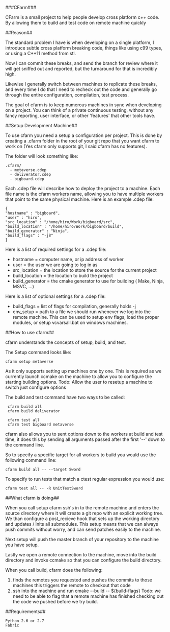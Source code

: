 ###CFarm###

CFarm is a small project to help people develop cross platform c++ code. By allowing them to build and test code on remote machine quickly


##Reason##

The standard problem I have is when developing on a single platform,
I introduce subtle cross platform breaking code, things like using
c99 types, or using a C++11 method from stl.

Now I can commit these breaks, and send the branch for review where
it will get sniffed out and reported, but the turnaround for that is
incredibly high.

Likewise I generally switch between machines to replicate these breaks,
and every time I do that I need to recheck out the code and generally go
through the entire configuration, compilation, test process.

The goal of cfarm is to keep numerous machines in sync when developing
on a project. You can think of a private continuous testing, without any fancy
reporting, user interface, or other 'features' that other tools have.

##Setup Development Machine##

To use cfarm you need a setup a configuration per project. This is
done by creating a .cfarm folder in the root of your git repo that
you want cfarm to work on (Yes cfarm only supports git, I said cfarm
has no features).

The folder will look something like:
```
.cfarm/
  - metaverse.cdep
  - deliverator.cdep
  - bigboard.cdep
```

Each .cdep file will describe how to deploy the project to a machine.
Each file name is the cfarm workers name, allowing you to have multiple workers
that point to the same physical machine. Here is an example .cdep file:

```
{
"hostname" : "bigboard",
"user" : "hiro",
"src_location" : "/home/hiro/Work/bigboard/src",
"build_location" : "/home/hiro/Work/bigboard/build",
"build_generator" : "Ninja",
"build_flags" : "-j8"
}
```

Here is a list of required settings for a .cdep file:
- hostname = computer name, or ip address of worker
- user = the user we are going to log in as
- src_location = the location to store the source for the current project
- build_location = the location to build the project
- build_generator = the cmake generator to use for building ( Make, Ninja, MSVC, ...)

Here is a list of optional settings for a .cdep file:
- build_flags = list of flags for compilation, generally holds -j<N>
- env_setup = path to a file we should run whenever we log into the remote
              machine. This can be used to setup env flags, load the
              proper modules, or setup vcvarsall.bat on windows machines.

##How to use cfarm##

cfarm understands the concepts of setup, build, and test.

The Setup command looks like:

```
cfarm setup metaverse
```

As it only supports setting up machines one by one. This is required as we
currently launch ccmake on the machine to allow you to configure the starting
building options. Todo: Allow the user to resetup a machine to switch just
configure options

The build and test command have two ways to be called:

```
 cfarm build all
 cfarm build deliverator

 cfarm test all
 cfarm test bigboard metaverse
```

cfarm also allows you to sent options down to the workers at build
and test time, it does this by sending all arguments passed after the
first '--' down to the command line.

So to specify a specific target for all workers to build you would use the
following command line:

```
cfarm build all -- --target Sword
```

To specify to run tests that match a ctest regular expression you would
use:

```
cfarm test all -- -R UnitTestSword
```


##What cfarm is doing##

When you call setup cfarm ssh's in to the remote machine and enters the
source directory where it will create a git repo with an explicit working
tree. We than configure a post_recieve hook that sets up the working directory
and updates / inits all submodules. This setup means that we can always push
commits without worry, and can send patches easily to the machine.

Next setup will push the master branch of your repository to the machine
you have setup.

Lastly we open a remote connection to the machine, move into the build
directory and invoke ccmake so that you can configure the build directory.

When you call build, cfarm does the following:
  1. finds the remotes you requested and pushes the commits to those machines
     this triggers the remote to checkout that code
  2. ssh into the machine and run cmake --build -- ${build-flags}
Todo: we need to be able to flag that a remote machine has finished checking
out the code we pushed before we try build.

##Requirements##

```
Python 2.6 or 2.7
Fabric
```



